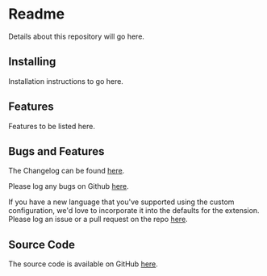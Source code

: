 # Readme

Details about this repository will go here. 

## Installing

Installation instructions to go here. 

## Features

Features to be listed here. 

## Bugs and Features

The Changelog can be found [here](CHANGELOG.md).

Please log any bugs on Github [here]([[URL]]).

If you have a new language that you've supported using the custom configuration, we'd love to incorporate it into the defaults for the extension. Please log an issue or a pull request on the repo [here](https://github.com/maptz/Maptz.VSCode.Extensions.CustomFolding/).

## Source Code

The source code is available on GitHub [here]([[URL]]).
